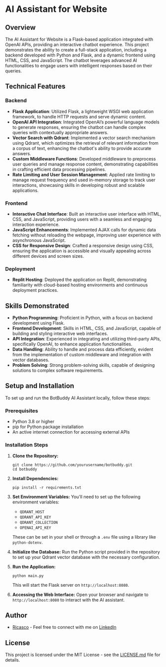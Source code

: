 # AI Assistant for Website

## Overview
The AI Assistant for Website is a Flask-based application integrated with OpenAI APIs, providing an interactive chatbot experience. This project demonstrates the ability to create a full-stack application, including a backend developed with Python and Flask, and a dynamic frontend using HTML, CSS, and JavaScript. The chatbot leverages advanced AI functionalities to engage users with intelligent responses based on their queries.

## Technical Features

### Backend
- **Flask Application**: Utilized Flask, a lightweight WSGI web application framework, to handle HTTP requests and serve dynamic content. 
- **OpenAI API Integration**: Integrated OpenAI’s powerful language models to generate responses, ensuring the chatbot can handle complex queries with contextually appropriate answers.
- **Vector Search with Qdrant**: Implemented a vector search mechanism using Qdrant, which optimizes the retrieval of relevant information from a corpus of text, enhancing the chatbot's ability to provide accurate answers.
- **Custom Middleware Functions**: Developed middleware to preprocess user queries and manage response content, demonstrating capabilities in crafting efficient data processing pipelines.
- **Rate Limiting and User Session Management**: Applied rate limiting to manage request frequency and used in-memory storage to track user interactions, showcasing skills in developing robust and scalable applications.

### Frontend
- **Interactive Chat Interface**: Built an interactive user interface with HTML, CSS, and JavaScript, providing users with a seamless and engaging interaction experience.
- **JavaScript Enhancements**: Implemented AJAX calls for dynamic data fetching without reloading the webpage, improving user experience with asynchronous JavaScript.
- **CSS for Responsive Design**: Crafted a responsive design using CSS, ensuring the application is accessible and visually appealing across different devices and screen sizes.

### Deployment
- **Replit Hosting**: Deployed the application on Replit, demonstrating familiarity with cloud-based hosting environments and continuous deployment practices.

## Skills Demonstrated
- **Python Programming**: Proficient in Python, with a focus on backend development using Flask.
- **Frontend Development**: Skills in HTML, CSS, and JavaScript, capable of building and styling interactive web interfaces.
- **API Integration**: Experienced in integrating and utilizing third-party APIs, specifically OpenAI, to enhance application functionalities.
- **Data Handling**: Ability to handle and process data efficiently, evident from the implementation of custom middleware and integration with vector databases.
- **Problem Solving**: Strong problem-solving skills, capable of designing solutions to complex software requirements.

## Setup and Installation
To set up and run the BotBuddy AI Assistant locally, follow these steps:

### Prerequisites
- Python 3.8 or higher
- pip for Python package installation
- An active internet connection for accessing external APIs

### Installation Steps
1. **Clone the Repository:**
   ```
   git clone https://github.com/yourusername/botbuddy.git
   cd botbuddy
   ```

2. **Install Dependencies:**
   ```
   pip install -r requirements.txt
   ```

3. **Set Environment Variables:**
   You'll need to set up the following environment variables:
   - `QDRANT_HOST`
   - `QDRANT_API_KEY`
   - `QDRANT_COLLECTION`
   - `OPENAI_API_KEY`
   
   These can be set in your shell or through a `.env` file using a library like `python-dotenv`.

4. **Initialize the Database:**
   Run the Python script provided in the repository to set up your Qdrant vector database with the necessary configuration.

5. **Run the Application:**
   ```
   python main.py
   ```
   This will start the Flask server on `http://localhost:8080`.

6. **Accessing the Web Interface:**
   Open your browser and navigate to `http://localhost:8080` to interact with the AI assistant.

## Author
- [Ricasco](https://github.com/ricasco) - Feel free to connect with me on [LinkedIn]([https://www.linkedin.com/in/your-linkedin](https://www.linkedin.com/in/riccardo-cascone-440085320/))

## License
This project is licensed under the MIT License - see the [LICENSE.md](LICENSE.md) file for details.
